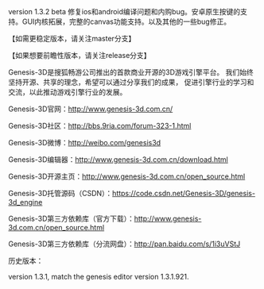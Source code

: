 ﻿version 1.3.2 beta 修复ios和android编译问题和内购bug。安卓原生按键的支持。GUI内核拓展，完整的canvas功能支持。以及其他的一些bug修正。

【如需更稳定版本，请关注master分支】

【如果想要前瞻性版本，请关注release分支】

Genesis-3D是搜狐畅游公司推出的首款商业开源的3D游戏引擎平台。
我们始终坚持开源、共享的理念，希望可以通过分享我们的成果，
促进引擎行业的学习和交流，以此推动游戏引擎行业的发展。 

Genesis-3D官网：http://www.genesis-3d.com.cn/

Genesis-3D社区：http://bbs.9ria.com/forum-323-1.html

Genesis-3D微博：http://weibo.com/genesis3d

Genesis-3D编辑器：http://www.genesis-3d.com.cn/download.html

Genesis-3D开源主页：http://www.genesis-3d.com.cn/open_source.html

Genesis-3D托管源码（CSDN）：https://code.csdn.net/Genesis-3D/genesis-3d_engine

Genesis-3D第三方依赖库（官方下载）：http://www.genesis-3d.com.cn/open_source.html

Genesis-3D第三方依赖库（分流网盘）：http://pan.baidu.com/s/1i3uVStJ

历史版本：

version 1.3.1, match the genesis editor version 1.3.1.921.



